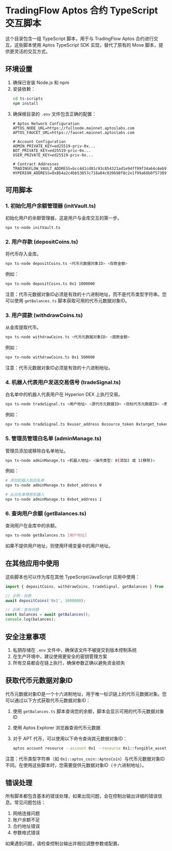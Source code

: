 # TradingFlow Aptos 合约 TypeScript 交互脚本

这个目录包含一组 TypeScript 脚本，用于与 TradingFlow Aptos 合约进行交互。这些脚本使用 Aptos TypeScript SDK 实现，替代了原有的 Move 脚本，提供更灵活的交互方式。

## 环境设置

1. 确保已安装 Node.js 和 npm
2. 安装依赖：
   ```bash
   cd ts-scripts
   npm install
   ```
3. 确保根目录的 `.env` 文件包含正确的配置：
   ```
   # Aptos Network Configuration
   APTOS_NODE_URL=https://fullnode.mainnet.aptoslabs.com
   APTOS_FAUCET_URL=https://faucet.mainnet.aptoslabs.com

   # Account Configuration
   ADMIN_PRIVATE_KEY=ed25519-priv-0x...
   BOT_PRIVATE_KEY=ed25519-priv-0x...
   USER_PRIVATE_KEY=ed25519-priv-0x...

   # Contract Addresses
   TRADINGFLOW_VAULT_ADDRESS=bcc4d1cd81c93c854321ad1e94ff99f34a64c4eb9a4f2c0bf85268908067fcbf
   HYPERION_ADDRESS=0x8b4a2c4bb53857c718a04c020b98f8c2e1f99a68b0f57389a8bf5434cd22e05c
   ```

## 可用脚本

### 1. 初始化用户余额管理器 (initVault.ts)

初始化用户的余额管理器，这是用户与金库交互的第一步。

```bash
npx ts-node initVault.ts
```

### 2. 用户存款 (depositCoins.ts)

将代币存入金库。

```bash
npx ts-node depositCoins.ts <代币元数据对象ID> <存款金额>
```

例如：
```bash
npx ts-node depositCoins.ts 0x1 1000000
```

注意：代币元数据对象ID必须是有效的十六进制地址，而不是代币类型字符串。您可以使用 `getBalances.ts` 脚本获取可用的代币元数据对象ID。

### 3. 用户提款 (withdrawCoins.ts)

从金库提取代币。

```bash
npx ts-node withdrawCoins.ts <代币元数据对象ID> <提款金额>
```

例如：
```bash
npx ts-node withdrawCoins.ts 0x1 500000
```

注意：代币元数据对象ID必须是有效的十六进制地址。

### 4. 机器人代表用户发送交易信号 (tradeSignal.ts)

白名单中的机器人代表用户在 Hyperion DEX 上执行交易。

```bash
npx ts-node tradeSignal.ts <用户地址> <源代币元数据ID> <目标代币元数据ID> <费率等级> <输入金额> <最小输出金额> <价格限制> <接收者地址> <截止时间戳>
```

例如：
```bash
npx ts-node tradeSignal.ts 0xuser_address 0xsource_token 0xtarget_token 3 500000 450000 0 0xuser_address 9999999999
```

### 5. 管理员管理白名单 (adminManage.ts)

管理员添加或移除白名单地址。

```bash
npx ts-node adminManage.ts <机器人地址> <操作类型: 0(添加) 或 1(移除)>
```

例如：
```bash
# 添加机器人到白名单
npx ts-node adminManage.ts 0xbot_address 0

# 从白名单移除机器人
npx ts-node adminManage.ts 0xbot_address 1
```

### 6. 查询用户余额 (getBalances.ts)

查询用户在金库中的余额。

```bash
npx ts-node getBalances.ts [用户地址]
```

如果不提供用户地址，则使用环境变量中的用户地址。

## 在其他应用中使用

这些脚本也可以作为库在其他 TypeScript/JavaScript 应用中使用：

```typescript
import { depositCoins, withdrawCoins, tradeSignal, getBalances } from './ts-scripts';

// 示例：存款
await depositCoins('0x1', 1000000);

// 示例：查询余额
const balances = await getBalances();
console.log(balances);
```

## 安全注意事项

1. 私钥存储在 `.env` 文件中，确保该文件不被提交到版本控制系统
2. 在生产环境中，建议使用更安全的密钥管理方案
3. 所有交易都会在链上执行，确保参数正确以避免资金损失

## 获取代币元数据对象ID

代币元数据对象ID是一个十六进制地址，用于唯一标识链上的代币元数据对象。您可以通过以下方式获取代币元数据对象ID：

1. 使用 `getBalances.ts` 脚本查询您的余额，脚本会显示可用的代币元数据对象ID

2. 使用 Aptos Explorer 浏览器查询代币元数据

3. 对于 APT 代币，可以使用以下命令查询其元数据对象ID：
   ```bash
   aptos account resource --account 0x1 --resource 0x1::fungible_asset::Metadata
   ```

注意：代币类型字符串（如 `0x1::aptos_coin::AptosCoin`）与代币元数据对象ID不同。在使用这些脚本时，您需要提供元数据对象ID（十六进制地址）。

## 错误处理

所有脚本都包含基本的错误处理，如果出现问题，会在控制台输出详细的错误信息。常见问题包括：

1. 网络连接问题
2. 账户余额不足
3. 合约地址错误
4. 参数格式错误

如果遇到问题，请检查控制台输出并相应调整参数或配置。
